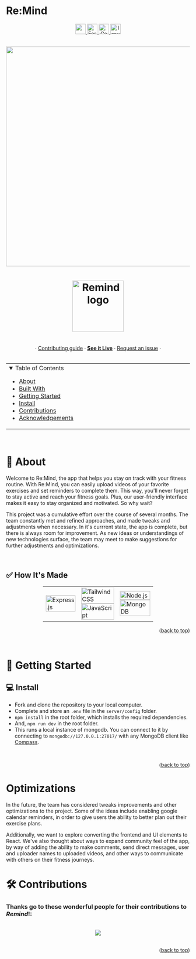 # Re:Mind 

<div align="center">
<a href="https://deploy.cyclic.sh/GH_LOGIN/GH_REPO">
    <img height="28px" src="https://deploy.cyclic.sh/button.svg" />
</a>
<a href="https://github.com/April-Yuen/Remind/network/members">
  <img height="28px" src="https://img.shields.io/github/forks/April-Yuen/Remind?color=6ca4cc" alt="Forks"/>
</a>
<a href="https://github.com/April-Yuen/Remind/contributors">
  <img height="28px" src="https://img.shields.io/github/contributors/April-Yuen/Remind?color=88bc10&logo=github&logoColor=white" alt="Contributors"/>
</a>
<a href="https://github.com/April-Yuen/Remind/issues">
  <img height="28px" src="https://img.shields.io/github/issues/April-Yuen/Remind" alt="Issues"/>
</a>
</div>

<br>

 <p align="center" ><img src="https://github.com/leroialfonse/Remind/blob/BrandonCurrent/DemoVideo.gif" width="600"/> </p> 

<h1 align="center">
  <a href="https://Remind.cyclic.app/">
    <img src="https://github.com/leroialfonse/Remind/blob/main/Remind.jpg" alt="Remind logo" width="140">
  </a>
</h1>

<div align="center">

  <br/>
  ·
  <a href="https://github.com/April-Yuen/Remind/blob/development/.github/CONTRIBUTING.md">Contributing guide</a>
  ·
  <a href="https://remind.cyclic.app/"><strong>See it Live</strong></a>
  ·
  <a href="https://github.com/April-Yuen/Remind/issues">Request an issue</a>
  ·
</div>

<br/>

<div align="center" id="top">
<table>
  <tr>
    <td valign="top" style="width:30%">
    <details open="open">
  <summary>Table of Contents</summary>

  - [About](#-about)
  - [Built With](#-built-with)
  - [Getting Started](#-getting-started)
  - [Install](#-install)
  - [Contributions](#%EF%B8%8F-contributions)
  - [Acknowledgements](#-acknowledgements)

  </details>

</table>
</div>

<br/>

# 📢 About

Welcome to Re:Mind, the app that helps you stay on track with your fitness routine. With Re:Mind, you can easily upload videos of your favorite exercises and set reminders to complete them. This way, you'll never forget to stay active and reach your fitness goals. Plus, our user-friendly interface makes it easy to stay organized and motivated. So why wait?

This project was a cumulative effort over the course of several months. The team constantly met and refined approaches, and made tweaks and adjustments when necessary. In it's currrent state, the app is complete, but there is always room for improvement. As new ideas or understandings of new technologies surface, the team may meet to make suggestions for further adjustments and optimizations.

<br/>

## ✅ How It's Made

<div style="width:60%;margin:0 auto;" align="center">
  <table>
    <tr>
      <td valign="center">
      <img width="100%" title="Express" src="https://img.shields.io/badge/Express.js-404D59?style=for-the-badge" alt="Express.js"/>
      </td>
      <td valign="center">
       <img width="100%" title="Tailwind CSS" src="https://img.shields.io/badge/Tailwind_CSS-38B2AC?style=for-the-badge&logo=tailwind-css&logoColor=white" alt="Tailwind CSS"/>
       <img width="100%" title="JavaScript" src="https://img.shields.io/badge/JavaScript-F7DF1E?style=for-the-badge&logo=JavaScript&logoColor=white" alt="JavaScript"/>
      </td>
      <td valign="center">
       <img width="100%" title="Node.js" src="https://img.shields.io/badge/Node.js-90c53f?style=for-the-badge&logo=node.js&logoColor=white" alt="Node.js"/>
       <img width="100%" title="MongoDB" src="https://img.shields.io/badge/MongoDB-4EA94B?style=for-the-badge&logo=mongodb&logoColor=white" alt="MongoDB"/>
      </td>
    </tr>
  </table>
</div>

<p align="right">(<a href="#top">back to top</a>)</p>

<br>

# 🚀 Getting Started
## 💻 Install

- Fork and clone the repository to your local computer.
- Complete and store an `.env` file in the `server/config` folder.
- `npm install` in the root folder, which installs the required dependencies.
- And, `npm run dev` in the root folder. 
- This runs a local instance of mongodb. You can connect to it by connecting to `mongodb://127.0.0.1:27017/` with any MongoDB client like [Compass](https://www.mongodb.com/products/compass).

<br>

<p align="right">(<a href="#top">back to top</a>)</p>



# Optimizations

<p>In the future, the team has considered tweaks improvements and other optimizations to the project. Some of the ideas include enabling google calendar reminders, in order to give users the ability to better plan out their exercise plans.</p> 

<p>Additionally, we want to explore converting the frontend and UI elements to React. We've also thought about ways to expand community feel of the app, by way of adding the ability to make comments, send direct messages, user and uploader names to uploaded videos, and other ways to communicate with others on their fitness journeys.</p>


# 🛠️ Contributions
 ### Thanks go to these wonderful people for their contributions to <em>Remind</em>!:

 <br>

<div align="center"
  <a href="https://github.com/April-Yuen/Remind/graphs/contributors">
    <img src="https://contrib.rocks/image?repo=April-Yuen/Remind&max=100"/>
  </a> 
</div>

<br>

<p align="right">(<a href="#top">back to top</a>)</p>


